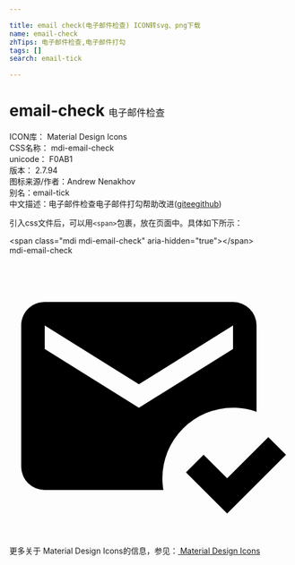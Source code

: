 ```yaml
---

title: email check(电子邮件检查) ICON转svg、png下载
name: email-check
zhTips: 电子邮件检查,电子邮件打勾
tags: []
search: email-tick

---
```


# email-check  <small style="font-size: 60%;font-weight: 100">电子邮件检查</small>


<div class="detail-page">
<p>
<span>
ICON库：
<span class="badge-secondary badge">Material Design Icons</span> 
</span>
<br/>
<span>
CSS名称：
<span class="badge-secondary badge">mdi-email-check</span> 
</span>
<br/>
<span>
unicode：
<span class="badge-secondary badge">F0AB1</span> 
<copy-btn content='F0AB1' btn-title=""></copy-btn>
<copy-btn :content='String.fromCodePoint(parseInt("F0AB1", 16))' btn-title="复制U"></copy-btn>
</span>
<br/>
<span>
版本：
<span class="badge-secondary badge">2.7.94</span> 
</span>
<br/>
<span>图标来源/作者：<span class="badge-light badge">Andrew Nenakhov</span></span> 
<br/>
<span>别名：<span class="badge-light badge">email-tick</span></span><br/><span class="zh-detail">中文描述：<span class="badge-primary badge">电子邮件检查</span><span class="badge-primary badge">电子邮件打勾</span><span class="help-link"><span>帮助改进</span>(<a href="https://gitee.com/liuwave/icon-helper/edit/master/json/material/email-check.json" target="_blank" rel="noopener noreferrer">gitee</a><a href="https://github.com/liuwave/icon-helper/edit/master/json/material/email-check.json" target="_blank" rel="noopener noreferrer">github</a></span>)</span><br/>
</p>
</div>
<div class="alert alert-dark">
  <i class="mdi mdi-email-check mdi-48px"></i>
  <i class="mdi mdi-email-check mdi-36px"></i>
  <i class="mdi mdi-email-check mdi-24px"></i>
  <i class="mdi mdi-email-check mdi-18px"></i>
</div>
<div>
  <p>引入css文件后，可以用<code>&lt;span&gt;</code>包裹，放在页面中。具体如下所示：    
  </p>
  <div class="alert alert-primary" style="font-size: 14px">
    &lt;span class="mdi mdi-email-check" aria-hidden="true"&gt;&lt;/span&gt;
    <copy-btn content='<span class="mdi mdi-email-check" aria-hidden="true"></span>'></copy-btn>
  </div>
  <div class="alert alert-secondary">
    <i class="mdi mdi-email-check"
    style="font-size: 24px"
    aria-hidden="true"></i> mdi-email-check
    <copy-btn content="mdi-email-check" btn-title="复制图标名称"></copy-btn>
  </div>
</div>
<div id="svg" class="svg-wrap">
<svg xmlns="http://www.w3.org/2000/svg" viewBox="0 0 24 24"><path d="M21,13.34C20.37,13.12 19.7,13 19,13A6,6 0 0,0 13,19C13,19.34 13.03,19.67 13.08,20H3A2,2 0 0,1 1,18V6C1,4.89 1.89,4 3,4H19A2,2 0 0,1 21,6V13.34M23.5,17L18.5,22L15,18.5L16.5,17L18.5,19L22,15.5L23.5,17M3,6V8L11,13L19,8V6L11,11L3,6Z" /></svg>
</div>
<detail full-name='mdi-email-check'></detail>
    
<div><p>更多关于 Material Design Icons的信息，参见：<a target="_blank" href="https://iconhelper.cn/material.html"> Material Design Icons</a>
</p></div>
